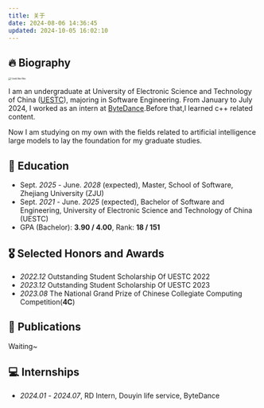 ```yaml
---
title: 关于
date: 2024-08-06 14:36:45
updated: 2024-10-05 16:02:10
---
```


<meta name="referrer" content="no-referrer"/>

## 🔥 Biography
<img src="https://img-blog.csdnimg.cn/direct/4a6bf912c60749c99a277eee69b7b27f.png" alt="I look like this" style="zoom: 33%;" />    

I am an undergraduate at University of Electronic Science and Technology of China ([UESTC](https://en.uestc.edu.cn/)), majoring in Software Engineering. From January to July 2024, I worked as an intern at [ByteDance](https://www.bytedance.com/).Before that,I learned c++ related content.

Now I am studying on my own with the fields related to artificial intelligence large models to lay the foundation for my graduate studies.

## 📖 Education

* Sept. *2025* - June. *2028* (expected), Master, School of Software, Zhejiang University (ZJU)
* Sept. *2021* - June. *2025* (expected), Bachelor of Software and Engineering, University of Electronic Science and Technology of China (UESTC)
* GPA (Bachelor):  **3.90 / 4.00**, Rank: **18 / 151**



## 🎖 Selected Honors and Awards

* *2022.12* Outstanding Student Scholarship Of UESTC 2022
* *2023.12* Outstanding Student Scholarship Of UESTC 2023
* *2023.08* The National Grand Prize of Chinese Collegiate Computing Competition(**4C**)

## 📝 Publications 

<div class='paper-box'>
<!-- <div class='paper-box-image'><div><div class="badge">CVPR 2016</div><img src='images/500x300.png' alt="sym" width="100%"></div></div> -->
<div class='paper-box-text' markdown="1">
Waiting~
</div>
</div>

## 💻 Internships
* *2024.01* - *2024.07*, RD Intern, Douyin life service, ByteDance